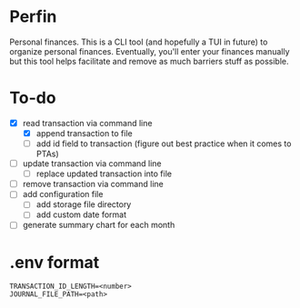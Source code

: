 # Perfin

Personal finances. This is a CLI tool (and hopefully a TUI in future) to organize personal finances. Eventually, you'll enter your finances manually but this tool helps facilitate and remove as much barriers stuff as possible.

# To-do

- [x] read transaction via command line
  - [x] append transaction to file
  - [ ] add id field to transaction (figure out best practice when it comes to PTAs)
- [ ] update transaction via command line
  - [ ] replace updated transaction into file
- [ ] remove transaction via command line
- [ ] add configuration file
  - [ ] add storage file directory
  - [ ] add custom date format
- [ ] generate summary chart for each month

# .env format

```
TRANSACTION_ID_LENGTH=<number>
JOURNAL_FILE_PATH=<path>
```
